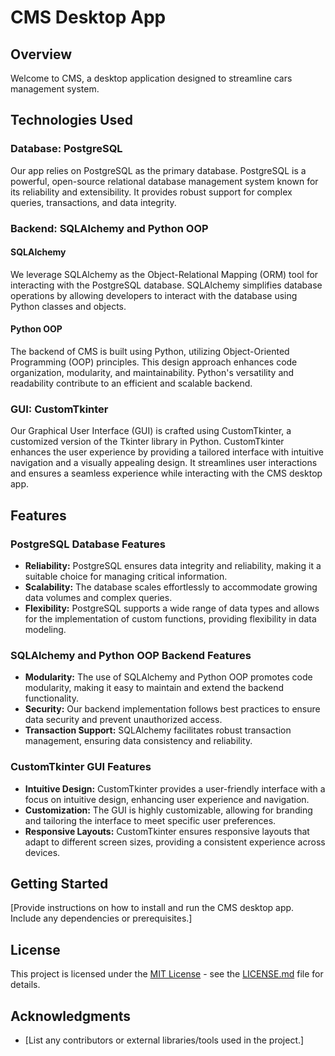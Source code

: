 # CMS Desktop App

## Overview

Welcome to CMS, a desktop application designed to streamline cars management system.

## Technologies Used

### Database: PostgreSQL

Our app relies on PostgreSQL as the primary database. PostgreSQL is a powerful, open-source relational database management system known for its reliability and extensibility. It provides robust support for complex queries, transactions, and data integrity.

### Backend: SQLAlchemy and Python OOP

#### SQLAlchemy

We leverage SQLAlchemy as the Object-Relational Mapping (ORM) tool for interacting with the PostgreSQL database. SQLAlchemy simplifies database operations by allowing developers to interact with the database using Python classes and objects.

#### Python OOP

The backend of CMS is built using Python, utilizing Object-Oriented Programming (OOP) principles. This design approach enhances code organization, modularity, and maintainability. Python's versatility and readability contribute to an efficient and scalable backend.

### GUI: CustomTkinter

Our Graphical User Interface (GUI) is crafted using CustomTkinter, a customized version of the Tkinter library in Python. CustomTkinter enhances the user experience by providing a tailored interface with intuitive navigation and a visually appealing design. It streamlines user interactions and ensures a seamless experience while interacting with the CMS desktop app.

## Features

### PostgreSQL Database Features

- **Reliability:** PostgreSQL ensures data integrity and reliability, making it a suitable choice for managing critical information.
- **Scalability:** The database scales effortlessly to accommodate growing data volumes and complex queries.
- **Flexibility:** PostgreSQL supports a wide range of data types and allows for the implementation of custom functions, providing flexibility in data modeling.

### SQLAlchemy and Python OOP Backend Features

- **Modularity:** The use of SQLAlchemy and Python OOP promotes code modularity, making it easy to maintain and extend the backend functionality.
- **Security:** Our backend implementation follows best practices to ensure data security and prevent unauthorized access.
- **Transaction Support:** SQLAlchemy facilitates robust transaction management, ensuring data consistency and reliability.

### CustomTkinter GUI Features

- **Intuitive Design:** CustomTkinter provides a user-friendly interface with a focus on intuitive design, enhancing user experience and navigation.
- **Customization:** The GUI is highly customizable, allowing for branding and tailoring the interface to meet specific user preferences.
- **Responsive Layouts:** CustomTkinter ensures responsive layouts that adapt to different screen sizes, providing a consistent experience across devices.

## Getting Started

[Provide instructions on how to install and run the CMS desktop app. Include any dependencies or prerequisites.]

## License

This project is licensed under the [MIT License](LICENSE.md) - see the [LICENSE.md](LICENSE.md) file for details.

## Acknowledgments

- [List any contributors or external libraries/tools used in the project.]

